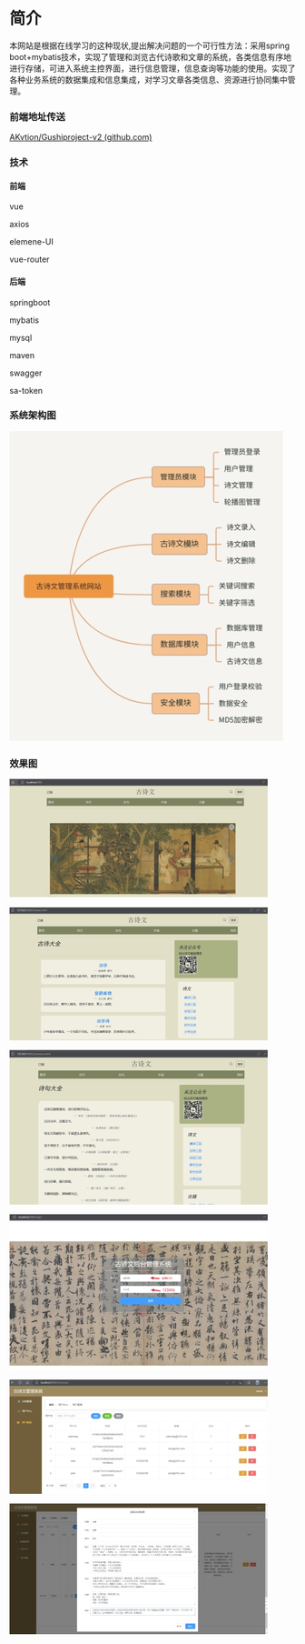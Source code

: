 # 简介

本网站是根据在线学习的这种现状,提出解决问题的一个可行性方法：采用spring boot+mybatis技术，实现了管理和浏览古代诗歌和文章的系统，各类信息有序地进行存储，可进入系统主控界面，进行信息管理，信息查询等功能的使用。实现了各种业务系统的数据集成和信息集成，对学习文章各类信息、资源进行协同集中管理。

### 前端地址传送

[AKvtion/Gushiproject-v2 (github.com)](https://github.com/AKvtion/Gushiproject-v2)



### 技术

#### 前端

vue

axios

elemene-UI

vue-router

#### 后端

springboot

mybatis

mysql

maven

swagger

sa-token



### 系统架构图

![img](./assets/wps1.jpg)

### 效果图

![img](./assets/wps3.jpg)

![img](./assets/wps4.jpg)

![img](./assets/wps5.jpg)

![img](./assets/wps2.jpg)

![img](./assets/wps6.jpg)

![img](./assets/wps7.jpg)

